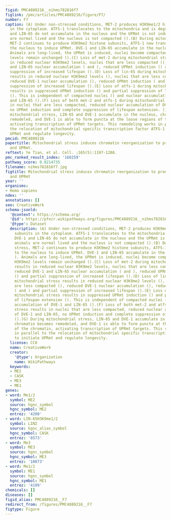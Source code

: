 ```yaml
---
figid: PMC4889216__nihms782816f7
figlink: /pmc/articles/PMC4889216/figure/F7/
number: F7
caption: (A) Under non-stressed conditions, MET-2 produces H3K9me1/2 histone subunits
  in the cytoplasm. ATFS-1 translocates to the mitochondria and is degraded. DVE-1
  and LIN-65 do not accumulate in the nucleus and the UPRmt is not induced, animals
  are normal lived and the nucleus is not compacted ().(B) During mitochondrial stress,
  MET-2 continues to produce H3K9me2 histone subunits, ATFS-1 now translocates to
  the nucleus to induce UPRmt. DVE-1 and LIN-65 accumulate in the nucleus ( and ).
  Animals are long-lived, the UPRmt is induced, nuclei become compacted (), and H3K9me2
  levels remain unchanged ().(C) Loss of met-2 during mitochondrial stress results
  in reduced nuclear H3K9me2 levels, nuclei that are less compacted (), reduced DVE-1
  and LIN-65 nuclear accumulation ( and ), reduced UPRmt induction () and partial
  suppression of increased lifespan ().(D) Loss of lin-65 during mitochondrial stress
  results in reduced nuclear H3K9me2 levels (), nuclei that are less compacted (),
  reduced DVE-1 nuclear accumulation (), reduced UPRmt induction ( and ) and partial
  suppression of increased lifespan ().(E) Loss of atfs-1 during mitochondrial stress
  results in suppressed UPRmt induction () and partial suppression of lifespan extension
  (). This is independent of compacted nuclei () and nuclear accumulation of DVE-1
  and LIN-65 ().(F) Loss of both met-2 and atfs-1 during mitochondrial stress results
  in nuclei that are less compacted, reduced nuclear accumulation of DVE-1 and LIN-65,
  no UPRmt induction and complete suppression of lifespan extension. ().(G) During
  mitochondrial stress, LIN-65 and DVE-1 accumulate in the nucleus, chromatin becomes
  remodeled, and DVE-1 is able to form puncta at the loose regions of the chromatin,
  activating transcription of UPRmt targets. This remodeling works in parallel to
  the relocation of mitochondrial specific transcription factor ATFS-1 to initiate
  UPRmt and regulate longevity.
pmcid: PMC4889216
papertitle: Mitochondrial stress induces chromatin reorganization to promote longevity
  and UPRmt.
reftext: Ye Tian, et al. Cell. ;165(5):1197-1208.
pmc_ranked_result_index: '160259'
pathway_score: 0.8214735
filename: nihms782816f7.jpg
figtitle: Mitochondrial stress induces chromatin reorganization to promote longevity
  and UPRmt
year: ''
organisms:
- Homo sapiens
ndex: ''
annotations: []
seo: CreativeWork
schema-jsonld:
  '@context': https://schema.org/
  '@id': https://pfocr.wikipathways.org/figures/PMC4889216__nihms782816f7.html
  '@type': Dataset
  description: (A) Under non-stressed conditions, MET-2 produces H3K9me1/2 histone
    subunits in the cytoplasm. ATFS-1 translocates to the mitochondria and is degraded.
    DVE-1 and LIN-65 do not accumulate in the nucleus and the UPRmt is not induced,
    animals are normal lived and the nucleus is not compacted ().(B) During mitochondrial
    stress, MET-2 continues to produce H3K9me2 histone subunits, ATFS-1 now translocates
    to the nucleus to induce UPRmt. DVE-1 and LIN-65 accumulate in the nucleus ( and
    ). Animals are long-lived, the UPRmt is induced, nuclei become compacted (), and
    H3K9me2 levels remain unchanged ().(C) Loss of met-2 during mitochondrial stress
    results in reduced nuclear H3K9me2 levels, nuclei that are less compacted (),
    reduced DVE-1 and LIN-65 nuclear accumulation ( and ), reduced UPRmt induction
    () and partial suppression of increased lifespan ().(D) Loss of lin-65 during
    mitochondrial stress results in reduced nuclear H3K9me2 levels (), nuclei that
    are less compacted (), reduced DVE-1 nuclear accumulation (), reduced UPRmt induction
    ( and ) and partial suppression of increased lifespan ().(E) Loss of atfs-1 during
    mitochondrial stress results in suppressed UPRmt induction () and partial suppression
    of lifespan extension (). This is independent of compacted nuclei () and nuclear
    accumulation of DVE-1 and LIN-65 ().(F) Loss of both met-2 and atfs-1 during mitochondrial
    stress results in nuclei that are less compacted, reduced nuclear accumulation
    of DVE-1 and LIN-65, no UPRmt induction and complete suppression of lifespan extension.
    ().(G) During mitochondrial stress, LIN-65 and DVE-1 accumulate in the nucleus,
    chromatin becomes remodeled, and DVE-1 is able to form puncta at the loose regions
    of the chromatin, activating transcription of UPRmt targets. This remodeling works
    in parallel to the relocation of mitochondrial specific transcription factor ATFS-1
    to initiate UPRmt and regulate longevity.
  license: CC0
  name: CreativeWork
  creator:
    '@type': Organization
    name: WikiPathways
  keywords:
  - ME2
  - CASK
  - ME3
  - ME1
genes:
- word: Me1/2
  symbol: ME2
  source: hgnc_symbol
  hgnc_symbol: ME2
  entrez: '4200'
- word: LIN-65H3K9me1/2
  symbol: LIN2
  source: hgnc_alias_symbol
  hgnc_symbol: CASK
  entrez: '8573'
- word: Me3
  symbol: ME3
  source: hgnc_symbol
  hgnc_symbol: ME3
  entrez: '10873'
- word: Me1/2
  symbol: ME1
  source: hgnc_symbol
  hgnc_symbol: ME1
  entrez: '4199'
chemicals: []
diseases: []
figid_alias: PMC4889216__F7
redirect_from: /figures/PMC4889216__F7
figtype: Figure
---
```

